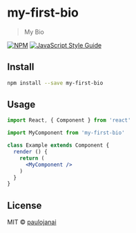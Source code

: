 # my-first-bio

> My Bio

[![NPM](https://img.shields.io/npm/v/my-first-bio.svg)](https://www.npmjs.com/package/my-first-bio) [![JavaScript Style Guide](https://img.shields.io/badge/code_style-standard-brightgreen.svg)](https://standardjs.com)

## Install

```bash
npm install --save my-first-bio
```

## Usage

```jsx
import React, { Component } from 'react'

import MyComponent from 'my-first-bio'

class Example extends Component {
  render () {
    return (
      <MyComponent />
    )
  }
}
```

## License

MIT © [paulojanai](https://github.com/paulojanai)
